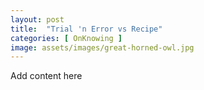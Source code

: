 ```yaml
---
layout: post
title:  "Trial 'n Error vs Recipe"
categories: [ OnKnowing ]
image: assets/images/great-horned-owl.jpg
---
```

Add content here